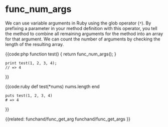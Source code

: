 # func_num_args

We can use variable arguments in Ruby using the glob operator
(`*`). By prefixing a parameter in your method definition with this
operator, you tell the method to combine all remaining arguments for the
method into an array for that argument. We can count the number of arguments
by checking the length of the resulting array.


{{code:php
    function test()
    {
        return func_num_args();
    }

    print test(1, 2, 3, 4);
    // => 4
}}


{{code:ruby
    def test(*nums)
      nums.length
    end

    puts test(1, 2, 3, 4)
    # => 4
}}


{{related:
    funchand/func_get_arg
    funchand/func_get_args
}}                        

